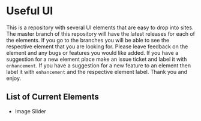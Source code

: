 # Useful UI

This is a repository with several UI elements that are easy to drop into sites. The master branch of this repository
 will have the latest releases for each of the elements. If you go to the branches you will be able to see the
  respective element that you are looking for. Please leave feedback on the element and any bugs or features you
   would like added. If you have a suggestion for a new element place make an issue ticket and label it with
    `enhancement`. If you have a suggestion for a new feature to an element then label it with `enhancement` and the
     respective element label. Thank you and enjoy.
     
## List of Current Elements
* Image Slider
